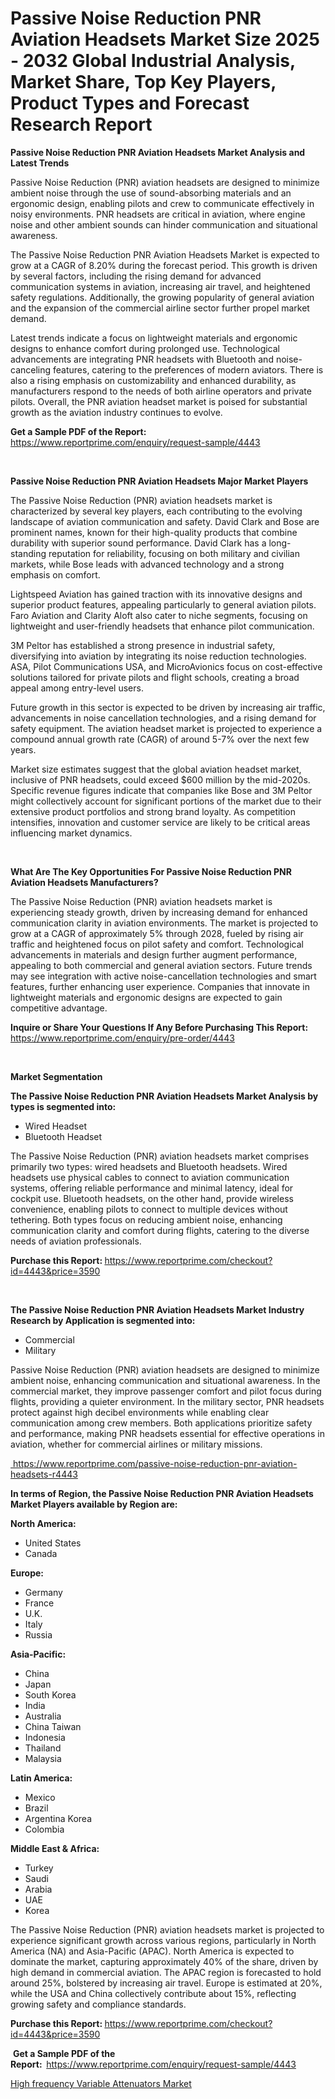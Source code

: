 <p><h1>Passive Noise Reduction PNR Aviation Headsets Market Size 2025 - 2032 Global Industrial Analysis, Market Share, Top Key Players, Product Types and Forecast Research Report</h1></p><p><strong>Passive Noise Reduction PNR Aviation Headsets Market Analysis and Latest Trends</strong></p>
<p><p>Passive Noise Reduction (PNR) aviation headsets are designed to minimize ambient noise through the use of sound-absorbing materials and an ergonomic design, enabling pilots and crew to communicate effectively in noisy environments. PNR headsets are critical in aviation, where engine noise and other ambient sounds can hinder communication and situational awareness.</p><p>The Passive Noise Reduction PNR Aviation Headsets Market is expected to grow at a CAGR of 8.20% during the forecast period. This growth is driven by several factors, including the rising demand for advanced communication systems in aviation, increasing air travel, and heightened safety regulations. Additionally, the growing popularity of general aviation and the expansion of the commercial airline sector further propel market demand.</p><p>Latest trends indicate a focus on lightweight materials and ergonomic designs to enhance comfort during prolonged use. Technological advancements are integrating PNR headsets with Bluetooth and noise-canceling features, catering to the preferences of modern aviators. There is also a rising emphasis on customizability and enhanced durability, as manufacturers respond to the needs of both airline operators and private pilots. Overall, the PNR aviation headset market is poised for substantial growth as the aviation industry continues to evolve.</p></p>
<p><strong>Get a Sample PDF of the Report:&nbsp;</strong> <a href="https://www.reportprime.com/enquiry/request-sample/4443?utm_campaign=2185&utm_medium=2&utm_source=Github&utm_content=ia&utm_term=19032025&utm_id=passive-noise-reduction-pnr-aviation-headsets">https://www.reportprime.com/enquiry/request-sample/4443</a></p>
<p>&nbsp;</p>
<p><strong>Passive Noise Reduction PNR Aviation Headsets Major Market Players</strong></p>
<p><p>The Passive Noise Reduction (PNR) aviation headsets market is characterized by several key players, each contributing to the evolving landscape of aviation communication and safety. David Clark and Bose are prominent names, known for their high-quality products that combine durability with superior sound performance. David Clark has a long-standing reputation for reliability, focusing on both military and civilian markets, while Bose leads with advanced technology and a strong emphasis on comfort.</p><p>Lightspeed Aviation has gained traction with its innovative designs and superior product features, appealing particularly to general aviation pilots. Faro Aviation and Clarity Aloft also cater to niche segments, focusing on lightweight and user-friendly headsets that enhance pilot communication.</p><p>3M Peltor has established a strong presence in industrial safety, diversifying into aviation by integrating its noise reduction technologies. ASA, Pilot Communications USA, and MicroAvionics focus on cost-effective solutions tailored for private pilots and flight schools, creating a broad appeal among entry-level users.</p><p>Future growth in this sector is expected to be driven by increasing air traffic, advancements in noise cancellation technologies, and a rising demand for safety equipment. The aviation headset market is projected to experience a compound annual growth rate (CAGR) of around 5-7% over the next few years.</p><p>Market size estimates suggest that the global aviation headset market, inclusive of PNR headsets, could exceed $600 million by the mid-2020s. Specific revenue figures indicate that companies like Bose and 3M Peltor might collectively account for significant portions of the market due to their extensive product portfolios and strong brand loyalty. As competition intensifies, innovation and customer service are likely to be critical areas influencing market dynamics.</p></p>
<p>&nbsp;</p>
<p><strong>What Are The Key Opportunities For Passive Noise Reduction PNR Aviation Headsets Manufacturers?</strong></p>
<p><p>The Passive Noise Reduction (PNR) aviation headsets market is experiencing steady growth, driven by increasing demand for enhanced communication clarity in aviation environments. The market is projected to grow at a CAGR of approximately 5% through 2028, fueled by rising air traffic and heightened focus on pilot safety and comfort. Technological advancements in materials and design further augment performance, appealing to both commercial and general aviation sectors. Future trends may see integration with active noise-cancellation technologies and smart features, further enhancing user experience. Companies that innovate in lightweight materials and ergonomic designs are expected to gain competitive advantage.</p></p>
<p><strong>Inquire or Share Your Questions If Any Before Purchasing This Report:</strong> <a href="https://www.reportprime.com/enquiry/pre-order/4443?utm_campaign=2185&utm_medium=2&utm_source=Github&utm_content=ia&utm_term=19032025&utm_id=passive-noise-reduction-pnr-aviation-headsets">https://www.reportprime.com/enquiry/pre-order/4443</a></p>
<p>&nbsp;</p>
<p><strong>Market Segmentation</strong></p>
<p><strong>The Passive Noise Reduction PNR Aviation Headsets Market Analysis by types is segmented into:</strong></p>
<p><ul><li>Wired Headset</li><li>Bluetooth Headset</li></ul></p>
<p><p>The Passive Noise Reduction (PNR) aviation headsets market comprises primarily two types: wired headsets and Bluetooth headsets. Wired headsets use physical cables to connect to aviation communication systems, offering reliable performance and minimal latency, ideal for cockpit use. Bluetooth headsets, on the other hand, provide wireless convenience, enabling pilots to connect to multiple devices without tethering. Both types focus on reducing ambient noise, enhancing communication clarity and comfort during flights, catering to the diverse needs of aviation professionals.</p></p>
<p><strong>Purchase this Report:&nbsp;</strong><a href="https://www.reportprime.com/checkout?id=4443&price=3590&utm_campaign=2185&utm_medium=2&utm_source=Github&utm_content=ia&utm_term=19032025&utm_id=passive-noise-reduction-pnr-aviation-headsets">https://www.reportprime.com/checkout?id=4443&price=3590</a></p>
<p>&nbsp;</p>
<p><strong>The Passive Noise Reduction PNR Aviation Headsets Market Industry Research by Application is segmented into:</strong></p>
<p><ul><li>Commercial</li><li>Military</li></ul></p>
<p><p>Passive Noise Reduction (PNR) aviation headsets are designed to minimize ambient noise, enhancing communication and situational awareness. In the commercial market, they improve passenger comfort and pilot focus during flights, providing a quieter environment. In the military sector, PNR headsets protect against high decibel environments while enabling clear communication among crew members. Both applications prioritize safety and performance, making PNR headsets essential for effective operations in aviation, whether for commercial airlines or military missions.</p></p>
<p><a href="https://www.reportprime.com/passive-noise-reduction-pnr-aviation-headsets-r4443?utm_campaign=2185&utm_medium=2&utm_source=Github&utm_content=ia&utm_term=19032025&utm_id=passive-noise-reduction-pnr-aviation-headsets">&nbsp;https://www.reportprime.com/passive-noise-reduction-pnr-aviation-headsets-r4443</a></p>
<p><strong>In terms of Region, the Passive Noise Reduction PNR Aviation Headsets Market Players available by Region are:</strong></p>
<p>
    <p> <strong> North America: </strong>
        <ul>
            <li>United States</li>
            <li>Canada</li>
        </ul>
        </p> 
    <p> <strong> Europe: </strong>
        <ul>
            <li>Germany</li>
            <li>France</li>
            <li>U.K.</li>
            <li>Italy</li>
            <li>Russia</li>
        </ul>
        </p> 
    <p> <strong> Asia-Pacific: </strong>
        <ul>
            <li>China</li>
            <li>Japan</li>
            <li>South Korea</li>
            <li>India</li>
            <li>Australia</li>
            <li>China Taiwan</li>
            <li>Indonesia</li>
            <li>Thailand</li>
            <li>Malaysia</li>
        </ul>
        </p> 
    <p> <strong> Latin America: </strong>
        <ul>
            <li>Mexico</li>
            <li>Brazil</li>
            <li>Argentina Korea</li>
            <li>Colombia</li>
        </ul>
        </p> 
    <p> <strong> Middle East & Africa: </strong>
        <ul>
            <li>Turkey</li>
            <li>Saudi</li>
            <li>Arabia</li>
            <li>UAE</li>
            <li>Korea</li>
        </ul>
    </p>
    </p>
<p><p>The Passive Noise Reduction (PNR) aviation headsets market is projected to experience significant growth across various regions, particularly in North America (NA) and Asia-Pacific (APAC). North America is expected to dominate the market, capturing approximately 40% of the share, driven by high demand in commercial aviation. The APAC region is forecasted to hold around 25%, bolstered by increasing air travel. Europe is estimated at 20%, while the USA and China collectively contribute about 15%, reflecting growing safety and compliance standards.</p></p>
<p><strong>Purchase this Report: </strong><a href="https://www.reportprime.com/checkout?id=4443&price=3590&utm_campaign=2185&utm_medium=2&utm_source=Github&utm_content=ia&utm_term=19032025&utm_id=passive-noise-reduction-pnr-aviation-headsets">https://www.reportprime.com/checkout?id=4443&price=3590</a></p>
<p>&nbsp;<strong>Get a Sample PDF of the Report:&nbsp;&nbsp;</strong><a href="https://www.reportprime.com/enquiry/request-sample/4443?utm_campaign=2185&utm_medium=2&utm_source=Github&utm_content=ia&utm_term=19032025&utm_id=passive-noise-reduction-pnr-aviation-headsets">https://www.reportprime.com/enquiry/request-sample/4443</a></p>
<p><strong></strong></p>
<p><p><a href="https://github.com/luckyshygirl/Market-Research-Report-List-7/blob/main/high-frequency-variable-attenuators-market.md?utm_campaign=2185&utm_medium=2&utm_source=Github&utm_content=ia&utm_term=19032025&utm_id=passive-noise-reduction-pnr-aviation-headsets">High frequency Variable Attenuators Market</a></p></p>